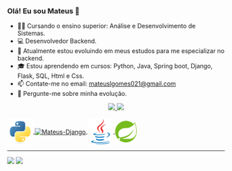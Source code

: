 ### Olá! Eu sou Mateus 👋

- 👨‍🎓 Cursando o ensino superior: Análise e Desenvolvimento de Sistemas.
- 💻 Desenvolvedor Backend.
- 🔭 Atualmente estou evoluindo em meus estudos para me especializar no backend.
- 🎓 Estou aprendendo em cursos: Python, Java, Spring boot, Django, Flask, SQL, Html e Css.
- 📫 Contate-me no email: mateuslgomes021@gmail.com
- 💬 Pergunte-me sobre minha evolução.

<div align="center">
  <a href="https://github.com/mateuslgomes">
    
  <img height="150em" src="https://github-readme-stats.vercel.app/api?username=mateuslgomes&show_icons=true&theme=dark&include_all_commits=true&count_private=true"/>
  <img height="150em" src="https://github-readme-stats.vercel.app/api/top-langs/?username=mateuslgomes&layout=compact&langs_count=7&theme=dark"/>
</div>
  
 <div style="display: inline_block"><br>
  <img align="center" alt="Mateus-Python" height="60" width="60" src="https://raw.githubusercontent.com/devicons/devicon/master/icons/python/python-original.svg">
  <img align="center" alt="Mateus-Django" height="50" width="50" src="https://cdn.jsdelivr.net/gh/devicons/devicon/icons/django/django-plain.svg">
  <img align="center" alt="Mateus-Java" height="60" width="60" src="https://raw.githubusercontent.com/devicons/devicon/master/icons/java/java-original.svg">
  <img align="center" alt="Mateus-Spring" height="50" width="50" src="https://raw.githubusercontent.com/devicons/devicon/master/icons/spring/spring-original.svg">

</div>
</div>
  
  ---

<div> 
  <a href="https://www.linkedin.com/in/mateus-lopes-gomes-54514722b/" target="_blank"><img src="https://img.shields.io/badge/-LinkedIn-%230077B5?style=for-the-badge&logo=linkedin&logoColor=white" target="_blank"></a> 
    <a href = "mailto:mateuslgomes021@gmail.com"><img src="https://img.shields.io/badge/Gmail-D14836?style=for-the-badge&logo=gmail&logoColor=white" target="_blank"></a>
</div>

 
